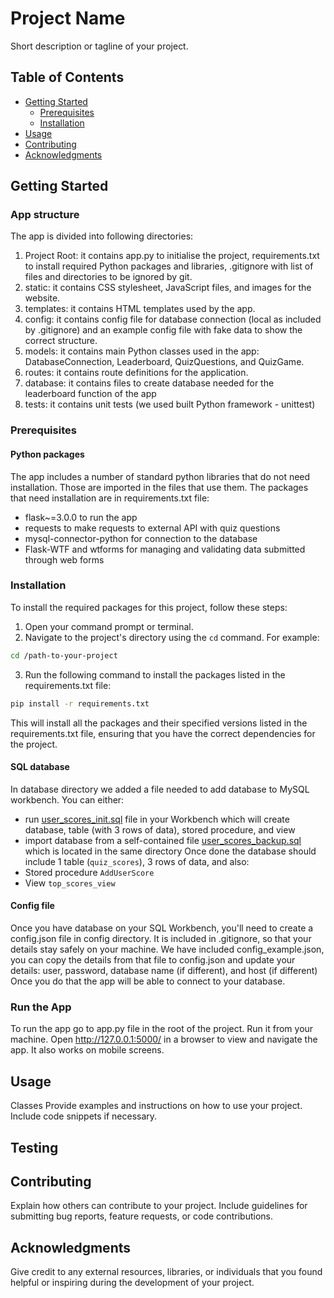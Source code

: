 # Project Name

Short description or tagline of your project.

## Table of Contents

- [Getting Started](#getting-started)
  - [Prerequisites](#prerequisites)
  - [Installation](#installation)
- [Usage](#usage)
- [Contributing](#contributing)
- [Acknowledgments](#acknowledgments)

## Getting Started

### App structure
The app is divided into following directories: 
1. Project Root: it contains app.py to initialise the project, requirements.txt to install required Python packages and libraries, .gitignore with list of files and directories to be ignored by git.
2. static: it contains CSS stylesheet, JavaScript files, and images for the website.
3. templates: it contains HTML templates used by the app.
4. config: it contains config file for database connection (local as included by .gitignore) and an example config file with fake data to show the correct structure.
5. models: it contains main Python classes used in the app: DatabaseConnection, Leaderboard, QuizQuestions, and QuizGame.
6. routes: it contains route definitions for the application.
7. database: it contains files to create database needed for the leaderboard function of the app
8. tests: it contains unit tests (we used built Python framework - unittest)

### Prerequisites
#### Python packages
The app includes a number of standard python libraries that do not need installation. Those are imported in the files that use them.
The packages that need installation are in requirements.txt file:
- flask~=3.0.0 to run the app
- requests to make requests to external API with quiz questions
- mysql-connector-python for connection to the database
- Flask-WTF and wtforms for managing and validating data submitted through web forms

### Installation
To install the required packages for this project, follow these steps:
1. Open your command prompt or terminal.
2. Navigate to the project's directory using the `cd` command. For example:
```bash
cd /path-to-your-project
```
3. Run the following command to install the packages listed in the requirements.txt file:
```bash
pip install -r requirements.txt
```
This will install all the packages and their specified versions listed in the requirements.txt file, ensuring that you have the correct dependencies for the project.
#### SQL database
In database directory we added a file needed to add database to MySQL workbench. You can either:
- run [user_scores_init.sql](database%2Fuser_scores_init.sql) file in your Workbench which will create database, table (with 3 rows of data), stored procedure, and view
- import database from a self-contained file [user_scores_backup.sql](database%2Fuser_scores_backup.sql) which is located in the same directory
Once done the database should include 1 table (`quiz_scores`), 3 rows of data, and also:
- Stored procedure `AddUserScore`
- View `top_scores_view`

#### Config file
Once you have database on your SQL Workbench, you'll need to create a config.json file in config directory. It is included in .gitignore, so that your details stay safely on your machine.
We have included config_example.json, you can copy the details from that file to config.json and update your details: user, password, database name (if different), and host (if different)
Once you do that the app will be able to connect to your database.

### Run the App
To run the app go to app.py file in the root of the project. Run it from your machine. Open http://127.0.0.1:5000/ in a browser to view and navigate the app. It also works on mobile screens. 

## Usage
Classes
Provide examples and instructions on how to use your project. Include code snippets if necessary.

## Testing

## Contributing

Explain how others can contribute to your project. Include guidelines for submitting bug reports, feature requests, or code contributions.

## Acknowledgments

Give credit to any external resources, libraries, or individuals that you found helpful or inspiring during the development of your project.
